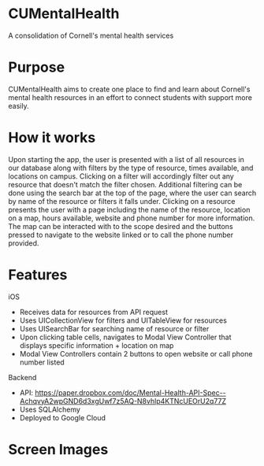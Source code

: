 # CUMentalHealth
A consolidation of Cornell's mental health services

# Purpose
CUMentalHealth aims to create one place to find and learn about Cornell's mental health resources in an effort to connect students with support more easily.

# How it works
Upon starting the app, the user is presented with a list of all resources in our database along with filters by the type of resource, times available, and locations on campus. Clicking on a filter will accordingly filter out any resource that doesn't match the filter chosen. Additional filtering can be done using the search bar at the top of the page, where the user can search by name of the resource or filters it falls under. Clicking on a resource presents the user with a page including the name of the resource, location on a map, hours available, website and phone number for more information. The map can be interacted with to the scope desired and the buttons pressed to navigate to the website linked or to call the phone number provided. 

# Features

iOS
  - Receives data for resources from API request
  - Uses UICollectionView for filters and UITableView for resources
  - Uses UISearchBar for searching name of resource or filter
  - Upon clicking table cells, navigates to Modal View Controller that displays specific information + location on map
  - Modal View Controllers contain 2 buttons to open website or call phone number listed
  
Backend
  - API: https://paper.dropbox.com/doc/Mental-Health-API-Spec--AchqvyA2wpGND6d3xgUwf7z5AQ-N8vhlp4KTNcUEOrU2q77Z
  - Uses SQLAlchemy
  - Deployed to Google Cloud
 
# Screen Images





